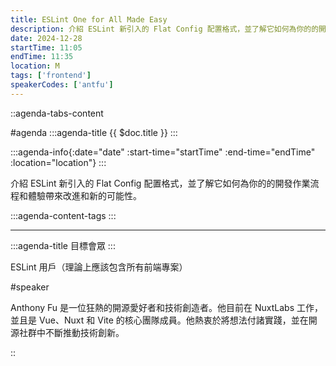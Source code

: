 ```yaml
---
title: ESLint One for All Made Easy
description: 介紹 ESLint 新引入的 Flat Config 配置格式，並了解它如何為你的的開發作業流程和體驗帶來改進和新的可能性。
date: 2024-12-28
startTime: 11:05
endTime: 11:35
location: M
tags: ['frontend']
speakerCodes: ['antfu']
---
```


::agenda-tabs-content
<!--議程資訊-->
#agenda
:::agenda-title
{{ $doc.title }}
:::

:::agenda-info{:date="date" :start-time="startTime" :end-time="endTime" :location="location"}
:::

<!--議程資訊(內容)-->
介紹 ESLint 新引入的 Flat Config 配置格式，並了解它如何為你的的開發作業流程和體驗帶來改進和新的可能性。

:::agenda-content-tags
:::

---

:::agenda-title
目標會眾
:::

<!--目標會眾(內容)-->
ESLint 用戶（理論上應該包含所有前端專案）

<!--講者介紹-->
#speaker
<!--講者介紹(內容)-->
Anthony Fu 是一位狂熱的開源愛好者和技術創造者。他目前在 NuxtLabs 工作，並且是 Vue、Nuxt 和 Vite 的核心團隊成員。他熱衷於將想法付諸實踐，並在開源社群中不斷推動技術創新。

::
